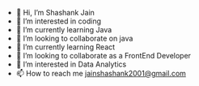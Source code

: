 - 👋 Hi, I’m Shashank Jain
- 👀 I’m interested in coding
- 🌱 I’m currently learning Java 
- 💞️ I’m looking to collaborate on java
- 🌱 I’m currently learning React
- 💞️ I’m looking to collaborate as a FrontEnd Developer
- 👀 I’m interested in Data Analytics
- 📫 How to reach me jainshashank2001@gmail.com

<!---
Sjjain/Sjjain is a ✨ special ✨ repository because its `README.md` (this file) appears on your GitHub profile.
You can click the Preview link to take a look at your changes.
--->

